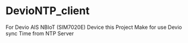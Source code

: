 # DevioNTP_client
For Devio AIS NBIoT (SIM7020E) Device 
this Project Make for use Devio sync Time from NTP Server
